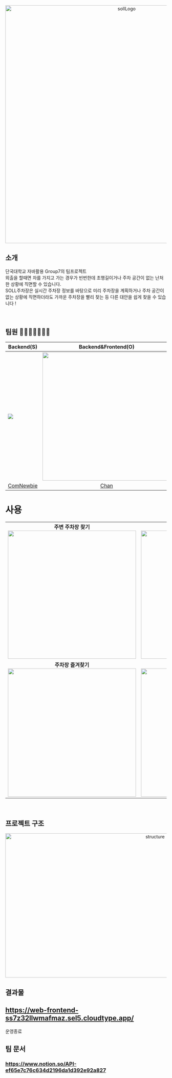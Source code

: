 <div align="center">
<img width="742" alt="sollLogo" src="https://github.com/SOLL-Parking-Lot/.github/assets/88769991/ad5cfb3e-a240-4eb8-ab20-9c846ac7e6fe">





</div>

## **소개**
단국대학교 자바활용 Group7의 팀프로젝트
<br>
외출을 할때면 차를 가지고 가는 경우가 빈번한데 초행길이거나 주차 공간이 없는 난처한 상황에 직면할 수 있습니다.
<br>
SOLL주차장은 실시간 주차장 정보를 바탕으로 미리 주차장을 계획하거나 주차 공간이 없는 상황에 직면하더라도 가까운 주차장을 빨리 찾는 등 다른 대안을 쉽게 찾을 수 있습니다 !
<br>
<br>
<br>


## 팀원 👨‍👩‍👧‍👦👨‍👩‍👦
| **Backend(S)**                                                      | **Backend&Frontend(O)**                                                         | **Frontend(L)**                                                                 | **Backend(L)**                                                                 | 
|---------------------------------------------------------------------|---------------------------------------------------------------------------------|---------------------------------------------------------------------------------|--------------------------------------------------------------------------------| 
| <img src="https://avatars.githubusercontent.com/u/88769991?v=4"/>   | <img src="https://avatars.githubusercontent.com/u/112472883?v=4" width=400px /> | <img src="https://avatars.githubusercontent.com/u/103481014?v=4" width=400px /> | <img src="https://avatars.githubusercontent.com/u/166590918?v=4" width=400px > | 
| <div align="center">[ComNewbie](https://github.com/ComNewbie)</div> | <div align="center">[Chan](https://github.com/ohchanKyu)</div>                  | <div align="center"> [ThisGrDn](https://github.com/ThisGrDn)</div>              | <div align="center">[Enendxkr](https://github.com/Enendxkr)</div>              |     

# 사용
<div align="center">
  <table>
    <tr>
      <td align="center">
        <strong>주변 주차장 찾기</strong><br>
        <img src="https://github.com/SOLL-Parking-Lot/.github/assets/88769991/fbaa8314-e134-49bf-961c-5bde4ed621ed" width="400px" />
      </td>
      <td align="center">
        <strong>내 위치 변경</strong><br>
        <img src="https://github.com/SOLL-Parking-Lot/.github/assets/88769991/664c3211-4c56-4a54-a326-3fc704c95658" width="400px" />
      </td>
    </tr>
    <tr>
      <td align="center">
        <strong>주차장 즐겨찾기</strong><br>
        <img src="https://github.com/SOLL-Parking-Lot/.github/assets/88769991/810d98b2-e517-4dfe-81fa-2c2c71e2ad3f" width="400px" />
      </td>
      <td align="center">
        <strong>새로운 주차장 등록</strong><br>
        <img src="https://github.com/SOLL-Parking-Lot/.github/assets/88769991/f292a38d-0c91-44d7-a307-7f775428449e" width="400px" />
      </td>
    </tr>
  </table>
</div><br>


## **프로젝트 구조**

<div align="center">
  <img width="920" height="450" alt="structure" src="https://github.com/SOLL-Parking-Lot/.github/assets/88769991/40441d4d-d175-4060-af8c-10d71383cbd9">
</div>

## 결과물
## https://web-frontend-ss7z32llwmafmaz.sel5.cloudtype.app/
운영종료

## 팀 문서
### https://www.notion.so/API-ef65e7c76c634d2196da1d392e92a827

